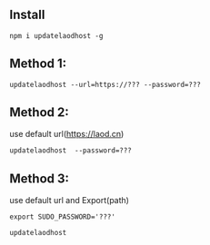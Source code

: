 ## Install

```
npm i updatelaodhost -g
```

## Method 1:

```
updatelaodhost --url=https://??? --password=???
```

## Method 2:

use default url(https://laod.cn)

```
updatelaodhost  --password=???
```

## Method 3:

use default url and Export(path)

```
export SUDO_PASSWORD='???'

updatelaodhost
```
